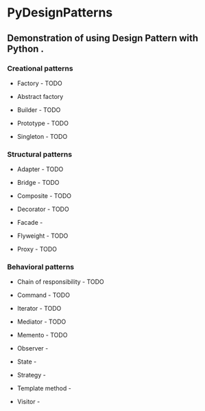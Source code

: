 # PyDesignPatterns

## Demonstration of using Design Pattern with Python .



### Creational patterns

  -  Factory - TODO
  
  -  Abstract factory  
  
  -  Builder - TODO
  
  -  Prototype - TODO
  
  -  Singleton - TODO

### Structural patterns

  -  Adapter - TODO
  
  -  Bridge - TODO
  
  -  Composite - TODO
  
  -  Decorator - TODO
  
  -  Facade - 
  
  -  Flyweight - TODO
  
  -  Proxy - TODO

### Behavioral patterns

  -  Chain of responsibility - TODO
  
  -  Command - TODO
  
  -  Iterator - TODO
  
  -  Mediator - TODO
  
  -  Memento - TODO
  
  -  Observer - 
  
  -  State - 
  
  -  Strategy - 
  
  -  Template method - 
  
  -  Visitor - 
